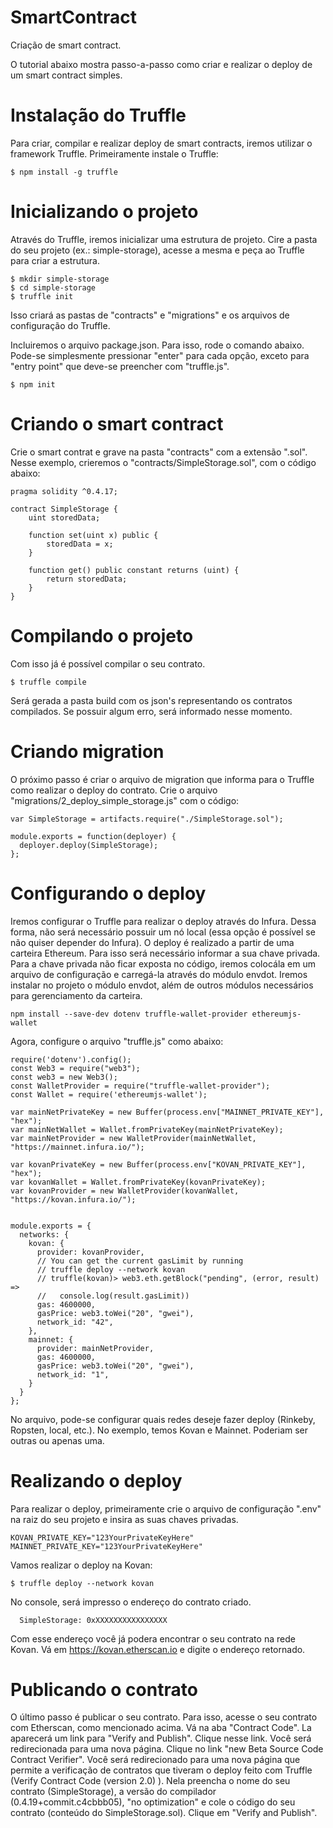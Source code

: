 # SmartContract
Criação de smart contract.

O tutorial abaixo mostra passo-a-passo como criar e realizar o deploy de um smart contract simples.

# Instalação do Truffle
Para criar, compilar e realizar deploy de smart contracts, iremos utilizar o framework Truffle.
Primeiramente instale o Truffle:

```
$ npm install -g truffle
```

# Inicializando o projeto
Através do Truffle, iremos inicializar uma estrutura de projeto. 
Cire a pasta do seu projeto (ex.: simple-storage), acesse a mesma e peça ao Truffle para criar a estrutura.
```
$ mkdir simple-storage
$ cd simple-storage
$ truffle init
```
Isso criará as pastas de "contracts" e "migrations" e os arquivos de configuração do Truffle.

Incluiremos o arquivo package.json. Para isso, rode o comando abaixo. Pode-se simplesmente pressionar "enter" para cada opção, exceto para "entry point" que deve-se preencher com "truffle.js".
```
$ npm init
```
# Criando o smart contract
Crie o smart contrat e grave na pasta "contracts" com a extensão ".sol".
Nesse exemplo, crieremos o "contracts/SimpleStorage.sol", com o código abaixo:
```
pragma solidity ^0.4.17;

contract SimpleStorage {
    uint storedData;

    function set(uint x) public {
        storedData = x;
    }

    function get() public constant returns (uint) {
        return storedData;
    }
}
```
# Compilando o projeto
Com isso já é possível compilar o seu contrato.
```
$ truffle compile
```
Será gerada a pasta build com os json's representando os contratos compilados.
Se possuir algum erro, será informado nesse momento.

# Criando migration
O próximo passo é criar o arquivo de migration que informa para o Truffle como realizar o deploy do contrato.
Crie o arquivo "migrations/2_deploy_simple_storage.js" com o código:
```
var SimpleStorage = artifacts.require("./SimpleStorage.sol");

module.exports = function(deployer) {
  deployer.deploy(SimpleStorage);
};
```

# Configurando o deploy
Iremos configurar o Truffle para realizar o deploy através do Infura. Dessa forma, não será necessário possuir um nó local (essa opção é possível se não quiser depender do Infura).
O deploy é realizado a partir de uma carteira Ethereum. Para isso será necessário informar a sua chave privada.
Para a chave privada não ficar exposta no código, iremos colocála em um arquivo de configuração e carregá-la através do módulo envdot.
Iremos instalar no projeto o módulo envdot, além de outros módulos necessários para gerenciamento da carteira.
```
npm install --save-dev dotenv truffle-wallet-provider ethereumjs-wallet
```
Agora, configure o arquivo "truffle.js" como abaixo:
```
require('dotenv').config();
const Web3 = require("web3");
const web3 = new Web3();
const WalletProvider = require("truffle-wallet-provider");
const Wallet = require('ethereumjs-wallet');

var mainNetPrivateKey = new Buffer(process.env["MAINNET_PRIVATE_KEY"], "hex");
var mainNetWallet = Wallet.fromPrivateKey(mainNetPrivateKey);
var mainNetProvider = new WalletProvider(mainNetWallet, "https://mainnet.infura.io/");

var kovanPrivateKey = new Buffer(process.env["KOVAN_PRIVATE_KEY"], "hex");
var kovanWallet = Wallet.fromPrivateKey(kovanPrivateKey);
var kovanProvider = new WalletProvider(kovanWallet, "https://kovan.infura.io/");


module.exports = {
  networks: {
    kovan: {
      provider: kovanProvider,
      // You can get the current gasLimit by running
      // truffle deploy --network kovan
      // truffle(kovan)> web3.eth.getBlock("pending", (error, result) =>
      //   console.log(result.gasLimit))
      gas: 4600000,
      gasPrice: web3.toWei("20", "gwei"),
      network_id: "42",
    },
    mainnet: {
      provider: mainNetProvider,
      gas: 4600000,
      gasPrice: web3.toWei("20", "gwei"),
      network_id: "1",
    }
  }
};
```
No arquivo, pode-se configurar quais redes deseje fazer deploy (Rinkeby, Ropsten, local, etc.). No exemplo, temos Kovan e Mainnet. Poderiam ser outras ou apenas uma.

# Realizando o deploy
Para realizar o deploy, primeiramente crie o arquivo de configuração ".env" na raiz do seu projeto e insira as suas chaves privadas.
```
KOVAN_PRIVATE_KEY="123YourPrivateKeyHere"
MAINNET_PRIVATE_KEY="123YourPrivateKeyHere"
```
Vamos realizar o deploy na Kovan:
```
$ truffle deploy --network kovan
```
No console, será impresso o endereço do contrato criado.
```
  SimpleStorage: 0xXXXXXXXXXXXXXXXX
```
Com esse endereço você já podera encontrar o seu contrato na rede Kovan. Vá em https://kovan.etherscan.io e digite o endereço retornado.

# Publicando o contrato
O último passo é publicar o seu contrato. Para isso, acesse o seu contrato com Etherscan, como mencionado acima.
Vá na aba "Contract Code". La aparecerá um link para "Verify and Publish". Clique nesse link.
Você será redirecionada para uma nova página. Clique no link "new Beta Source Code Contract Verifier".
Você será redirecionado para uma nova página que permite a verificação de contratos que tiveram o deploy feito com Truffle (Verify Contract Code (version 2.0) ). Nela preencha o nome do seu contrato (SimpleStorage), a versão do compilador (0.4.19+commit.c4cbbb05), "no optimization" e cole o código do seu contrato (conteúdo do SimpleStorage.sol).
Clique em "Verify and Publish".
